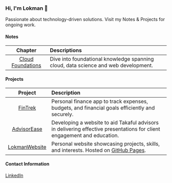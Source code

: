 ### Hi, I'm Lokman 👋
Passionate about technology-driven solutions. Visit my Notes & Projects for ongoing work.
 
#### Notes
| **Chapter** | **Descriptions** |
|:-----------:|:-----------------|
|[Cloud Foundations](https://github.com/lokmanTech/cloud_foundations)|Dive into foundational knowledge spanning cloud, data science and web development.|

#### Projects
| **Project** | **Description** |
|:-----------:|:----------------|
|[FinTrek](https://github.com/lokmanTech/FinTrek)| Personal finance app to track expenses, budgets, and financial goals efficiently and securely.|
|[AdvisorEase](https://github.com/lokmanTech/AdvisorEase)| Developing a website to aid Takaful advisors in delivering effective presentations for client engagement and education.|
|[LokmanWebsite](https://lokmantech.github.io/)| Personal website showcasing projects, skills, and interests. Hosted on [GitHub Pages](https://github.com/lokmanTech/lokmantech.github.io). |

#### Contact Information
[LinkedIn](https://www.linkedin.com/in/lhakimnazri)

